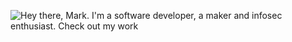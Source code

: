 ![Hey there, Mark. I'm a software developer, a maker and infosec enthusiast. Check out my work](https://github.com/CyrisXD/CyrisXD/raw/master/bio.gif)


<!--
**Mark-McAdam/Mark-McAdam** is a ✨ _special_ ✨ repository because its `README.md` (this file) appears on your GitHub profile.

Here are some ideas to get you started:

- 🔭 I’m currently working on ...
- 🌱 I’m currently learning ...
- 👯 I’m looking to collaborate on ...
- 🤔 I’m looking for help with ...
- 💬 Ask me about ...
- 📫 How to reach me: ...
- 😄 Pronouns: ...
- ⚡ Fun fact: ...
-->

